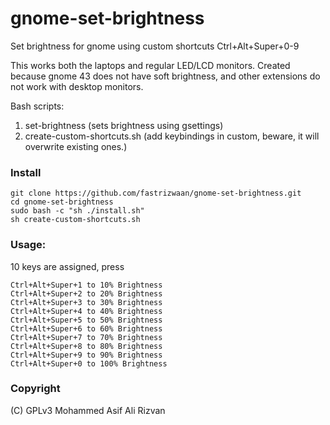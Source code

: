 # gnome-set-brightness
Set brightness for gnome using custom shortcuts Ctrl+Alt+Super+0-9

This works both the laptops and regular LED/LCD monitors. Created because gnome 43 does not have soft brightness, and other extensions do not work with desktop monitors.

Bash scripts:
1. set-brightness (sets brightness using gsettings)
2. create-custom-shortcuts.sh (add keybindings in custom, beware, it will overwrite existing ones.)

### Install
```
git clone https://github.com/fastrizwaan/gnome-set-brightness.git
cd gnome-set-brightness
sudo bash -c "sh ./install.sh"
sh create-custom-shortcuts.sh
```

### Usage:

10 keys are assigned, press
```
Ctrl+Alt+Super+1 to 10% Brightness
Ctrl+Alt+Super+2 to 20% Brightness
Ctrl+Alt+Super+3 to 30% Brightness
Ctrl+Alt+Super+4 to 40% Brightness
Ctrl+Alt+Super+5 to 50% Brightness
Ctrl+Alt+Super+6 to 60% Brightness
Ctrl+Alt+Super+7 to 70% Brightness
Ctrl+Alt+Super+8 to 80% Brightness
Ctrl+Alt+Super+9 to 90% Brightness
Ctrl+Alt+Super+0 to 100% Brightness
```
### Copyright
(C) GPLv3 Mohammed Asif Ali Rizvan 
